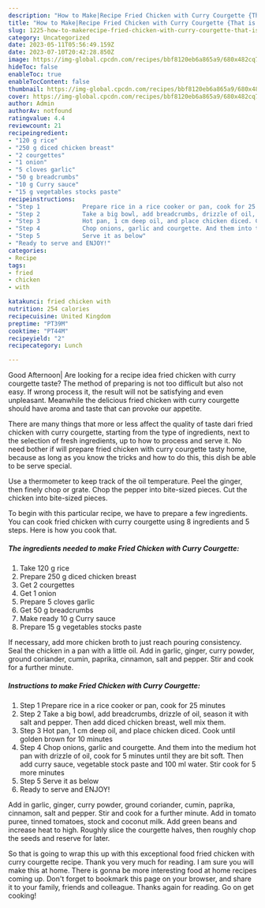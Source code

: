 ```yaml
---
description: "How to Make|Recipe Fried Chicken with Curry Courgette {That is Simple"
title: "How to Make|Recipe Fried Chicken with Curry Courgette {That is Simple"
slug: 1225-how-to-makerecipe-fried-chicken-with-curry-courgette-that-is-simple
category: Uncategorized
date: 2023-05-11T05:56:49.159Z
date: 2023-07-10T20:42:28.850Z
image: https://img-global.cpcdn.com/recipes/bbf8120eb6a865a9/680x482cq70/fried-chicken-with-curry-courgette-recipe-main-photo.jpg
hideToc: false
enableToc: true
enableTocContent: false
thumbnail: https://img-global.cpcdn.com/recipes/bbf8120eb6a865a9/680x482cq70/fried-chicken-with-curry-courgette-recipe-main-photo.jpg
cover: https://img-global.cpcdn.com/recipes/bbf8120eb6a865a9/680x482cq70/fried-chicken-with-curry-courgette-recipe-main-photo.jpg
author: Admin
authorAv: notfound
ratingvalue: 4.4
reviewcount: 21
recipeingredient:
- "120 g rice"
- "250 g diced chicken breast"
- "2 courgettes"
- "1 onion"
- "5 cloves garlic"
- "50 g breadcrumbs"
- "10 g Curry sauce"
- "15 g vegetables stocks paste"
recipeinstructions:
- "Step 1            Prepare rice in a rice cooker or pan, cook for 25 minutes"
- "Step 2            Take a big bowl, add breadcrumbs, drizzle of oil, season it with salt and pepper. Then add diced chicken breast, well mix them."
- "Step 3            Hot pan, 1 cm deep oil, and place chicken diced. Cook until golden brown for 10 minutes"
- "Step 4            Chop onions, garlic and courgette. And them into the medium hot pan with drizzle of oil, cook for 5 minutes until they are bit soft. Then add curry sauce, vegetable stock paste and 100 ml water. Stir cook for 5 more minutes"
- "Step 5            Serve it as below"
- "Ready to serve and ENJOY!"
categories:
- Recipe
tags:
- fried
- chicken
- with

katakunci: fried chicken with 
nutrition: 254 calories
recipecuisine: United Kingdom
preptime: "PT39M"
cooktime: "PT44M"
recipeyield: "2"
recipecategory: Lunch

---
```



Good Afternoon| Are looking for a recipe idea fried chicken with curry courgette taste? The method of preparing is not too difficult but also not easy. If wrong process it, the result will not be satisfying and even unpleasant. Meanwhile the delicious fried chicken with curry courgette should have aroma and taste that can provoke our appetite.






There are many things that more or less affect the quality of taste dari fried chicken with curry courgette, starting from the type of ingredients, next to the selection of fresh ingredients, up to how to process and serve it. No need bother if will prepare fried chicken with curry courgette tasty home, because as long as you know the tricks and how to do this, this dish be able to be serve  special.


Use a thermometer to keep track of the oil temperature. Peel the ginger, then finely chop or grate. Chop the pepper into bite-sized pieces. Cut the chicken into bite-sized pieces.


To begin with this particular recipe, we have to prepare a few ingredients. You can cook fried chicken with curry courgette using 8 ingredients and 5 steps. Here is how you cook that.

<!--inarticleads1-->

##### The ingredients needed to make Fried Chicken with Curry Courgette:

1. Take 120 g rice
1. Prepare 250 g diced chicken breast
1. Get 2 courgettes
1. Get 1 onion
1. Prepare 5 cloves garlic
1. Get 50 g breadcrumbs
1. Make ready 10 g Curry sauce
1. Prepare 15 g vegetables stocks paste


If necessary, add more chicken broth to just reach pouring consistency. Seal the chicken in a pan with a little oil. Add in garlic, ginger, curry powder, ground coriander, cumin, paprika, cinnamon, salt and pepper. Stir and cook for a further minute. 

<!--inarticleads2-->

##### Instructions to make Fried Chicken with Curry Courgette:

1. Step 1            Prepare rice in a rice cooker or pan, cook for 25 minutes
1. Step 2            Take a big bowl, add breadcrumbs, drizzle of oil, season it with salt and pepper. Then add diced chicken breast, well mix them.
1. Step 3            Hot pan, 1 cm deep oil, and place chicken diced. Cook until golden brown for 10 minutes
1. Step 4            Chop onions, garlic and courgette. And them into the medium hot pan with drizzle of oil, cook for 5 minutes until they are bit soft. Then add curry sauce, vegetable stock paste and 100 ml water. Stir cook for 5 more minutes
1. Step 5            Serve it as below
1. Ready to serve and ENJOY!

Add in garlic, ginger, curry powder, ground coriander, cumin, paprika, cinnamon, salt and pepper. Stir and cook for a further minute. Add in tomato puree, tinned tomatoes, stock and coconut milk. Add green beans and increase heat to high. Roughly slice the courgette halves, then roughly chop the seeds and reserve for later. 

So that is going to wrap this up with this exceptional food fried chicken with curry courgette recipe. Thank you very much for reading. I am sure you will make this at home. There is gonna be more interesting food at home recipes coming up. Don't forget to bookmark this page on your browser, and share it to your family, friends and colleague. Thanks again for reading. Go on get cooking!
